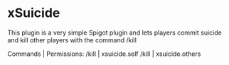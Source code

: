 # xSuicide

This plugin is a very simple Spigot plugin and lets players commit suicide and kill other players with the command /kill

Commands | Permissions:
/kill | xsuicide.self
/kill <player> | xsuicide.others
